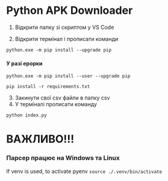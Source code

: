 # Python APK Downloader

1. Відкрити папку зі скриптом у VS Code

2. Відкрити термінал і прописати команди

```
python.exe -m pip install --upgrade pip
```

#### У разі ерорки

```
python.exe -m pip install --user --upgrade pip
```

```
pip install -r requirements.txt
```

3. Закинути свої csv файли в папку csv
4. У терміналі прописати команду

```
python index.py
```

# ВАЖЛИВО!!!

### Парсер працює на Windows та Linux

If venv is used, to activate pyenv `source ./.venv/bin/activate`